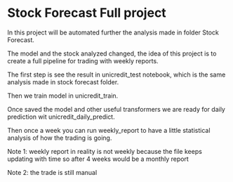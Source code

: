 # Stock Forecast Full project

In this project will be automated further the analysis made in folder Stock Forecast.

The model and the stock analyzed changed, the idea of this project is to create a full pipeline for trading with weekly reports.

The first step is see the result in unicredit_test notebook, which is the same analysis made in stock forecast folder.

Then we train model in unicredit_train.

Once saved the model and other useful transformers we are ready for daily prediction wit unicredit_daily_predict.

Then once a week you can run weekly_report to have a little statistical analysis of how the trading is going.

Note 1: weekly report in reality is not weekly because the file keeps updating with time so after 4 weeks would be a monthly report

Note 2: the trade is still manual